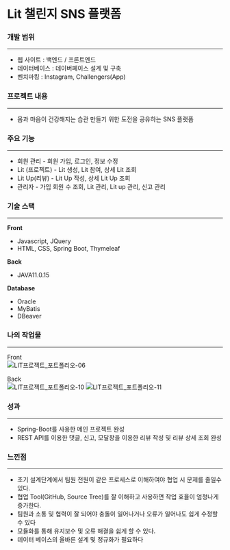 # Lit 챌린지 SNS 플랫폼

### 개발 범위

---

- 웹 사이트 : 백엔드 / 프론트엔드
- 데이터베이스 : 데이버페이스 설계 및 구축
- 벤치마킹 : Instagram, Challengers(App)

### 프로젝트 내용

---

- 몸과 마음이 건강해지는 습관 만들기 위한 도전을 공유하는 SNS 플랫폼

### 주요 기능

---

- 회원 관리 - 회원 가입, 로그인, 정보 수정
- Lit (프로젝트) - Lit 생성, Lit 참여, 상세 Lit 조회
- Lit Up(리뷰) - Lit Up 작성, 상세 Lit Up 조회
- 관리자 - 가입 회원 수 조회, Lit 관리, Lit up 관리, 신고 관리

### 기술 스택

---

**Front**

- Javascript, JQuery
- HTML, CSS, Spring Boot, Thymeleaf

**Back**

- JAVA11.0.15

**Database**

- Oracle
- MyBatis
- DBeaver

### 나의 작업물
---
Front
<br>
![LIT프로젝트_포트폴리오-06](https://user-images.githubusercontent.com/98381484/180222453-937f8b87-8c04-4866-80c5-b007d65c50a6.jpg)

Back
<br>
![LIT프로젝트_포트폴리오-10](https://user-images.githubusercontent.com/98381484/180222521-1178e461-3cc8-44b2-8ad5-2cdfb187813a.jpg)
![LIT프로젝트_포트폴리오-11](https://user-images.githubusercontent.com/98381484/180222536-7818cdd9-5031-4df0-8df2-271d3d99fb53.jpg)


### 성과
---
- Spring-Boot를 사용한 메인 프로젝트 완성
- REST API를 이용한 댓글, 신고, 모달창을 이용한 리뷰 작성 및 리뷰 상세 조회 완성

### 느낀점
---
- 초기 설계단계에서 팀원 전원이 같은 프로세스로 이해하여야 협업 시 문제를 줄일수 있다. 
- 협업 Tool(GitHub, Source Tree)를 잘 이해하고 사용하면 작업 효율이 엄청나게 증가한다.
- 팀원과 소통 및 협력이 잘 되어야 충돌이 일어나거나 오류가 일어나도 쉽게 수정할 수 있다
- 모듈화를 통해 유지보수 및 오류 해결을 쉽게 할 수 있다.
- 데이터 베이스의 올바른 설계 및 정규화가 필요하다
